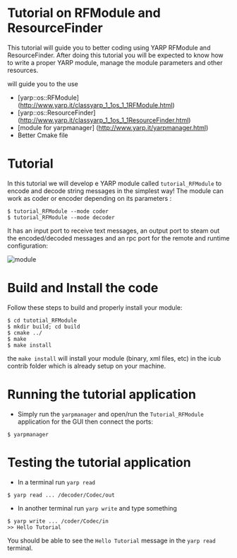 Tutorial on RFModule and ResourceFinder
=======================================

This tutorial will guide you to better coding using YARP RFModule and ResourceFinder. 
After doing this tutorial you will be expected to know how to write a proper YARP module, manage the module parameters and other resources. 


will guide you to the use 
- [yarp::os::RFModule] (http://www.yarp.it/classyarp_1_1os_1_1RFModule.html)
- [yarp::os::ResourceFinder] (http://www.yarp.it/classyarp_1_1os_1_1ResourceFinder.html)
- [module for yarpmanager] (http://www.yarp.it/yarpmanager.html)
- Better Cmake file 



# Tutorial
In this tutorial we will develop e YARP module called `tutorial_RFModule` to encode and decode string messages in the simplest way! The module can work as coder or encoder depending on its parameters : 
```
$ tutorial_RFModule --mode coder
$ tutorial_RFModule --mode decoder
```

It has an input port to receive text messages, an output port to steam out the encoded/decoded messages and an rpc port for the remote and runtime configuration: 

![module](/misc/tutotial_RFModule.png)

# Build and Install the code
Follow these steps to build and properly install your module: 
```
$ cd tutotial_RFModule
$ mkdir build; cd build
$ cmake ../
$ make
$ make install
```
the `make install` will install your module (binary, xml files, etc) in the icub contrib folder which is already setup on your machine. 

# Running the tutorial application
- Simply run the `yarpmanager` and open/run the `Tutorial_RFModule` application for the GUI then connect the ports: 
```
$ yarpmanager
```

# Testing the tutorial application
- In a terminal run `yarp read` 
```
$ yarp read ... /decoder/Codec/out
```
- In another terminal run `yarp write` and type something 
```
$ yarp write ... /coder/Codec/in
>> Hello Tutorial
```
You should be able to see the `Hello Tutorial` message in the `yarp read` terminal. 


